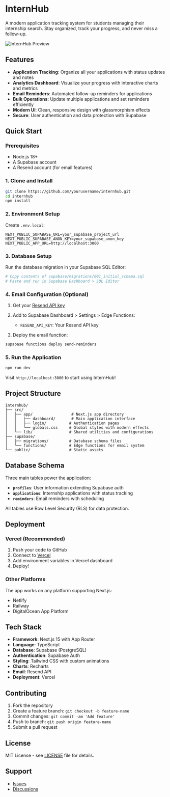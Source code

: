 # InternHub

A modern application tracking system for students managing their internship search. Stay organized, track your progress, and never miss a follow-up.

![InternHub Preview](https://via.placeholder.com/800x400/1a1a1a/ffffff?text=InternHub+Preview)

## Features

- **Application Tracking**: Organize all your applications with status updates and notes
- **Analytics Dashboard**: Visualize your progress with interactive charts and metrics
- **Email Reminders**: Automated follow-up reminders for applications
- **Bulk Operations**: Update multiple applications and set reminders efficiently
- **Modern UI**: Clean, responsive design with glassmorphism effects
- **Secure**: User authentication and data protection with Supabase

## Quick Start

### Prerequisites

- Node.js 18+ 
- A Supabase account
- A Resend account (for email features)

### 1. Clone and Install

```bash
git clone https://github.com/yourusername/internhub.git
cd internhub
npm install
```

### 2. Environment Setup

Create `.env.local`:

```env
NEXT_PUBLIC_SUPABASE_URL=your_supabase_project_url
NEXT_PUBLIC_SUPABASE_ANON_KEY=your_supabase_anon_key
NEXT_PUBLIC_APP_URL=http://localhost:3000
```

### 3. Database Setup

Run the database migration in your Supabase SQL Editor:

```bash
# Copy contents of supabase/migrations/001_initial_schema.sql
# Paste and run in Supabase Dashboard > SQL Editor
```

### 4. Email Configuration (Optional)

1. Get your [Resend API key](https://resend.com)
2. Add to Supabase Dashboard > Settings > Edge Functions:
   - `RESEND_API_KEY`: Your Resend API key

3. Deploy the email function:
```bash
supabase functions deploy send-reminders
```

### 5. Run the Application

```bash
npm run dev
```

Visit `http://localhost:3000` to start using InternHub!

## Project Structure

```
internhub/
├── src/
│   ├── app/                 # Next.js app directory
│   │   ├── dashboard/       # Main application interface
│   │   ├── login/          # Authentication pages
│   │   └── globals.css     # Global styles with modern effects
│   └── lib/                # Shared utilities and configurations
├── supabase/
│   ├── migrations/         # Database schema files
│   └── functions/          # Edge functions for email system
└── public/                 # Static assets
```

## Database Schema

Three main tables power the application:

- **`profiles`**: User information extending Supabase auth
- **`applications`**: Internship applications with status tracking  
- **`reminders`**: Email reminders with scheduling

All tables use Row Level Security (RLS) for data protection.

## Deployment

### Vercel (Recommended)

1. Push your code to GitHub
2. Connect to [Vercel](https://vercel.com)
3. Add environment variables in Vercel dashboard
4. Deploy!

### Other Platforms

The app works on any platform supporting Next.js:
- Netlify
- Railway
- DigitalOcean App Platform

## Tech Stack

- **Framework**: Next.js 15 with App Router
- **Language**: TypeScript
- **Database**: Supabase (PostgreSQL)
- **Authentication**: Supabase Auth
- **Styling**: Tailwind CSS with custom animations
- **Charts**: Recharts
- **Email**: Resend API
- **Deployment**: Vercel

## Contributing

1. Fork the repository
2. Create a feature branch: `git checkout -b feature-name`
3. Commit changes: `git commit -am 'Add feature'`
4. Push to branch: `git push origin feature-name`
5. Submit a pull request

## License

MIT License - see [LICENSE](LICENSE) file for details.

## Support

- [Issues](https://github.com/yourusername/internhub/issues)
- [Discussions](https://github.com/yourusername/internhub/discussions)
